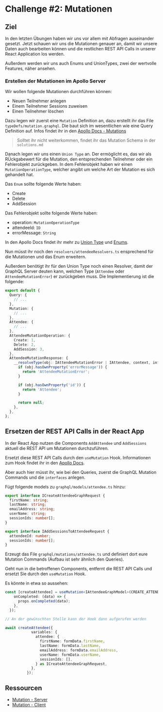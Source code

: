 # Challenge #2: Mutationen

## Ziel

In den letzten Übungen haben wir uns vor allem mit Abfragen auseinander gesetzt. Jetzt schauen wir uns die Mutationen genauer an, damit wir unsere Daten auch bearbeiten können und die restlichen REST API Calls in unserer React Application los werden.

Außerdem werden wir uns auch Enums und UnionTypes, zwei der wertvolle Features, näher ansehen.

### Erstellen der Mutationen im Apollo Server

Wir wollen folgende Mutationen durchführen können:

- Neuen Teilnehmer anlegen
- Einem Teilnehmer Sessions zuweisen
- Einen Teilnehmer löschen

Dazu legen wir zuerst eine `Mutation` Definition an, dazu erstellt ihr das File `typeDefs/mutation.graphql`. Die baut sich im wesentlichen wie eine Query Definition auf. Infos findet ihr in den [Apollo Docs - Mutations](https://www.apollographql.com/docs/apollo-server/schema/schema/#the-mutation-type)

> Solltet ihr nicht weiterkommen, findet ihr das Mutation Schema in der `solutions.md`

Danach legen wir uns einen `Union Type` an. Der ermöglicht es, das wir als RÜckgabewert für die Mutation, den entsprechenden Teilnehmer oder ein Fehlerobjekt zurückgeben. In dem Fehlerobjekt haben wir einen `MutationOperationType`, welcher angibt um welche Art der Mutation es sich gehandelt hat.

Das `Enum` sollte folgende Werte haben:

- Create
- Delete
- AddSession

Das Fehlerobjekt sollte folgende Werte haben:

- operation: `MutationOperationType`
- attendeeId: `ID`
- errorMessage: `String`

In den Apollo Docs findet ihr mehr zu [Union Type](https://www.apollographql.com/docs/apollo-server/schema/unions-interfaces/#union-type) und [Enums](https://www.apollographql.com/docs/apollo-server/schema/schema/#enum-types).

Nun müsst ihr noch den `resolvers/attendeeResolvers.ts` ensprechend für die Mutationen und das Enum erweitern.

Außerdem benötigt ihr für den Union Type noch einen Resolver, damit der GraphQL Server deuten kann, welchen Type (`Attendee` oder `AttendeeMutationError`) er zurückgeben muss. Die Implementierung ist die folgende:

```typescript
export default {
  Query: {
    // ...
  },
  Mutation: {
    // ...
  },
  Attendee: {
    // ...
  },
  AttendeeMutationOperation: {
    Create: 1,
    Delete: 2,
    AddSession: 3,
  },
  AttendeeMutationResponse: {
    __resolveType(obj: IAttendeeMutationError | IAttendee, context, info) {
      if (obj.hasOwnProperty('errorMessage')) {
        return 'AttendeeMutationError';
      }

      if (obj.hasOwnProperty('id')) {
        return 'Attendee';
      }

      return null;
    },
  },
};
```

## Ersetzen der REST API Calls in der React App

In der React App nutzen die Components `AddAttendee` und `AddSessions` aktuell die REST API um Mutationen durchzuführen.

Ersetzt diese REST API Calls durch den `useMutation` Hook. Informationen zum Hook findet ihr in den [Apollo Docs](https://www.apollographql.com/docs/react/data/mutations/).

Aber auch hier müsst ihr, wie bei den Queries, zuerst die GraphQL Mutation Commands und die `interfaces` anlegen.

Fügt folgende models zu `graphql/models/attendee.ts` hinzu:

```typescript
export interface ICreateAttendeeGraphRequest {
  firstName: string;
  lastName: string;
  emailAddress: string;
  userName: string;
  sessionIds: number[];
}

export interface IAddSessionsToAttendeeRequest {
  attendeeId: number;
  sessionIds: number[];
}
```

Erzeugt das File `graphql/mutations/attendee.ts` und definiert dort eure Mutation Commands (Aufbau ist sehr ähnlich den Queries).

Geht nun in die betroffenen Components, entfernt die REST API Calls und ersetzt Sie durch den `useMutation` Hook.

Es könnte in etwa so aussehen:

```typescript
const [createAttendee] = useMutation<IAttendeeGraphModel>(CREATE_ATTENDEE, {
    onCompleted: (data) => {
      props.onCompleted(data);
    },
  });

// An der gewünschten Stelle kann der Hook dann aufgerufen werden

await createAttendee({
            variables: {
              attendee: {
                firstName: formData.firstName,
                lastName: formData.lastName,
                emailAddress: formData.emailAddress,
                userName: formData.userName,
                sessionIds: [],
              } as ICreateAttendeeGraphRequest,
            },
          });
```

## Ressourcen

- [Mutation - Server](https://www.apollographql.com/docs/apollo-server/schema/schema/#the-mutation-type)
- [Mutation - Client](https://www.apollographql.com/docs/react/data/mutations/)